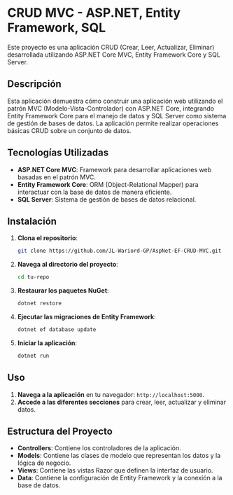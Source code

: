 # CRUD MVC - ASP.NET, Entity Framework, SQL

Este proyecto es una aplicación CRUD (Crear, Leer, Actualizar, Eliminar) desarrollada utilizando ASP.NET Core MVC, Entity Framework Core y SQL Server. 

## Descripción

Esta aplicación demuestra cómo construir una aplicación web utilizando el patrón MVC (Modelo-Vista-Controlador) con ASP.NET Core, integrando Entity Framework Core para el manejo de datos y SQL Server como sistema de gestión de bases de datos. La aplicación permite realizar operaciones básicas CRUD sobre un conjunto de datos.

## Tecnologías Utilizadas

- **ASP.NET Core MVC**: Framework para desarrollar aplicaciones web basadas en el patrón MVC.
- **Entity Framework Core**: ORM (Object-Relational Mapper) para interactuar con la base de datos de manera eficiente.
- **SQL Server**: Sistema de gestión de bases de datos relacional.

## Instalación

1. **Clona el repositorio**:
    ```bash
    git clone https://github.com/JL-Wariord-GP/AspNet-EF-CRUD-MVC.git
    ```
2. **Navega al directorio del proyecto**:
    ```bash
    cd tu-repo
    ```
3. **Restaurar los paquetes NuGet**:
    ```bash
    dotnet restore
    ```
4. **Ejecutar las migraciones de Entity Framework**:
    ```bash
    dotnet ef database update
    ```
5. **Iniciar la aplicación**:
    ```bash
    dotnet run
    ```

## Uso

1. **Navega a la aplicación** en tu navegador: `http://localhost:5000`.
2. **Accede a las diferentes secciones** para crear, leer, actualizar y eliminar datos.

## Estructura del Proyecto

- **Controllers**: Contiene los controladores de la aplicación.
- **Models**: Contiene las clases de modelo que representan los datos y la lógica de negocio.
- **Views**: Contiene las vistas Razor que definen la interfaz de usuario.
- **Data**: Contiene la configuración de Entity Framework y la conexión a la base de datos.
